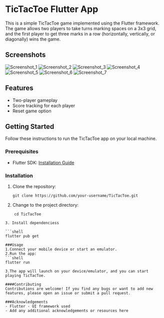 # TicTacToe Flutter App

This is a simple TicTacToe game implemented using the Flutter framework. The game allows two players to take turns marking spaces on a 3x3 grid, and the first player to get three marks in a row (horizontally, vertically, or diagonally) wins the game.

## Screenshots
![Screenshot_1](https://github.com/ReturajProshad/Second_Project_tik_tak_toe/assets/130851471/d269f668-7af2-4741-9c57-5a14d83079a0)
![Screenshot_2](https://github.com/ReturajProshad/Second_Project_tik_tak_toe/assets/130851471/a570208b-dd8a-4e30-b608-98962ec85765)
![Screenshot_3](https://github.com/ReturajProshad/Second_Project_tik_tak_toe/assets/130851471/9455a6e6-c811-4b2c-b79e-36a625c7e615)
![Screenshot_4](https://github.com/ReturajProshad/Second_Project_tik_tak_toe/assets/130851471/5148c6c1-a847-4b4f-a2bf-db62c77fc810)
![Screenshot_5](https://github.com/ReturajProshad/Second_Project_tik_tak_toe/assets/130851471/c5949fd2-ccc0-4099-9cb5-3c649d3aa0b8)
![Screenshot_6](https://github.com/ReturajProshad/Second_Project_tik_tak_toe/assets/130851471/abe1db1e-1bf7-492a-9bae-3b1978bd4beb)
![Screenshot_7](https://github.com/ReturajProshad/Second_Project_tik_tak_toe/assets/130851471/68b3a756-4f2e-4889-9e1e-2c6dcd775b09)


## Features
- Two-player gameplay
- Score tracking for each player
- Reset game option

## Getting Started
Follow these instructions to run the TicTacToe app on your local machine.

### Prerequisites
- Flutter SDK: [Installation Guide](https://flutter.dev/docs/get-started/install)

### Installation
1. Clone the repository:

   ```shell
   git clone https://github.com/your-username/TicTacToe.git

2. Change to the project directory:

```shell
    cd TicTacToe

3. Install dependenciess

```shell
flutter pub get

###Usage
1.Connect your mobile device or start an emulator.
2.Run the app:
```shell
flutter run

3.The app will launch on your device/emulator, and you can start playing TicTacToe.

####Contributing
Contributions are welcome! If you find any bugs or want to add new features, please open an issue or submit a pull request.

###Acknowledgements
- Flutter - UI framework used
- Add any additional acknowledgements or resources here
